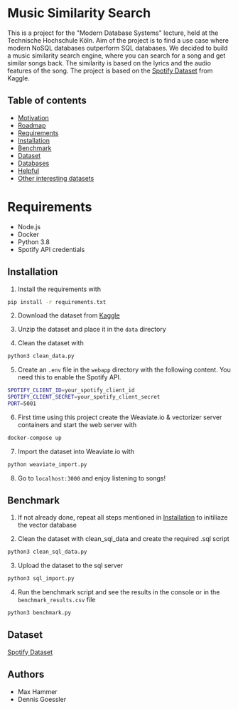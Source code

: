 # Music Similarity Search
This is a project for the "Modern Database Systems" lecture, held at the Technische Hochschule Köln. Aim of the project is to find a use case where modern NoSQL databases outperform SQL databases.
We decided to build a music similarity search engine, where you can search for a song and get similar songs back. The similarity is based on the lyrics and the audio features of the song. The project is based on the [Spotify Dataset](https://www.kaggle.com/datasets/imuhammad/audio-features-and-lyrics-of-spotify-songs) from Kaggle.

## Table of contents
- [Motivation](#motivation)
- [Roadmap](#roadmap)
- [Requirements](#requirements)
- [Installation](#installation)
- [Benchmark](#benchmark)
- [Dataset](#dataset)
- [Databases](#databases)
- [Helpful](#helpful)
- [Other interesting datasets](#other-interesting-datasets)

# Requirements
- Node.js
- Docker
- Python 3.8
- Spotify API credentials
## Installation
1. Install the requirements with
```bash
pip install -r requirements.txt
```
2. Download the dataset from [Kaggle](https://www.kaggle.com/datasets/imuhammad/audio-features-and-lyrics-of-spotify-songs)
3. Unzip the dataset and place it in the `data` directory

4. Clean the dataset with 
```bash
python3 clean_data.py
```

5. Create an `.env` file in the `webapp` directory with the following content. You need this to enable the Spotify API.
```bash
SPOTIFY_CLIENT_ID=your_spotify_client_id
SPOTIFY_CLIENT_SECRET=your_spotify_client_secret
PORT=5001
```

6. First time using this project create the Weaviate.io & vectorizer server containers and start the web server with
```bash
docker-compose up
```

7. Import the dataset into Weaviate.io with
```bash
python weaviate_import.py
```

8. Go to `localhost:3000` and enjoy listening to songs!
## Benchmark

1. If not already done, repeat all steps mentioned in [Installation](#installation) to initiliaze the vector database

2. Clean the dataset with clean_sql_data and create the required .sql script
```bash
python3 clean_sql_data.py
```

3. Upload the dataset to the sql server
```bash
python3 sql_import.py
```

4. Run the benchmark script and see the results in the console or in the `benchmark_results.csv` file
```bash
python3 benchmark.py
```

## Dataset
[Spotify Dataset](https://www.kaggle.com/datasets/imuhammad/audio-features-and-lyrics-of-spotify-songs)

## Authors
- Max Hammer
- Dennis Goessler